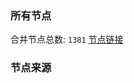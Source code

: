 ### 所有节点
合并节点总数: `1381`
[节点链接](https://raw.githubusercontent.com/rzhy1/11/master/sub/sub_merge_base64.txt)

### 节点来源